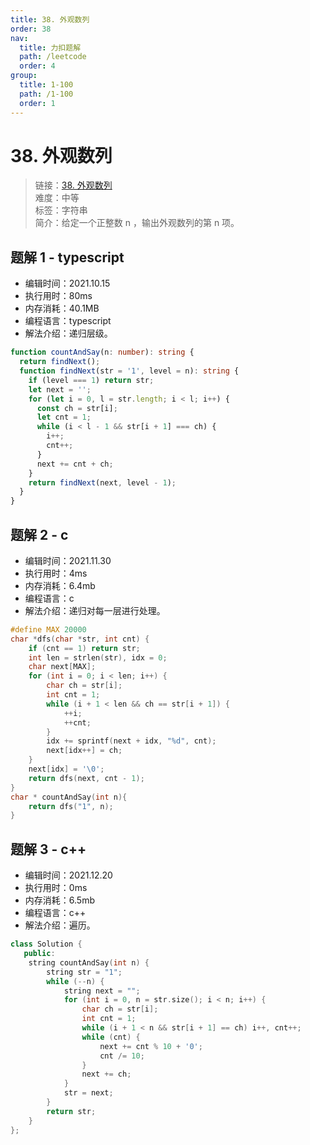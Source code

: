 ```yaml
---
title: 38. 外观数列
order: 38
nav:
  title: 力扣题解
  path: /leetcode
  order: 4
group:
  title: 1-100
  path: /1-100
  order: 1
---
```


# 38. 外观数列

> 链接：[38. 外观数列](https://leetcode-cn.com/problems/count-and-say/)  
> 难度：中等  
> 标签：字符串  
> 简介：给定一个正整数 n ，输出外观数列的第 n 项。

## 题解 1 - typescript

- 编辑时间：2021.10.15
- 执行用时：80ms
- 内存消耗：40.1MB
- 编程语言：typescript
- 解法介绍：递归层级。

```typescript
function countAndSay(n: number): string {
  return findNext();
  function findNext(str = '1', level = n): string {
    if (level === 1) return str;
    let next = '';
    for (let i = 0, l = str.length; i < l; i++) {
      const ch = str[i];
      let cnt = 1;
      while (i < l - 1 && str[i + 1] === ch) {
        i++;
        cnt++;
      }
      next += cnt + ch;
    }
    return findNext(next, level - 1);
  }
}
```

## 题解 2 - c

- 编辑时间：2021.11.30
- 执行用时：4ms
- 内存消耗：6.4mb
- 编程语言：c
- 解法介绍：递归对每一层进行处理。

```c
#define MAX 20000
char *dfs(char *str, int cnt) {
    if (cnt == 1) return str;
    int len = strlen(str), idx = 0;
    char next[MAX];
    for (int i = 0; i < len; i++) {
        char ch = str[i];
        int cnt = 1;
        while (i + 1 < len && ch == str[i + 1]) {
            ++i;
            ++cnt;
        }
        idx += sprintf(next + idx, "%d", cnt);
        next[idx++] = ch;
    }
    next[idx] = '\0';
    return dfs(next, cnt - 1);
}
char * countAndSay(int n){
    return dfs("1", n);
}
```

## 题解 3 - c++

- 编辑时间：2021.12.20
- 执行用时：0ms
- 内存消耗：6.5mb
- 编程语言：c++
- 解法介绍：遍历。

```c++
class Solution {
   public:
    string countAndSay(int n) {
        string str = "1";
        while (--n) {
            string next = "";
            for (int i = 0, n = str.size(); i < n; i++) {
                char ch = str[i];
                int cnt = 1;
                while (i + 1 < n && str[i + 1] == ch) i++, cnt++;
                while (cnt) {
                    next += cnt % 10 + '0';
                    cnt /= 10;
                }
                next += ch;
            }
            str = next;
        }
        return str;
    }
};
```

